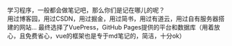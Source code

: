 学习程序，一般都会做笔记吧，那么你们是记在哪儿的呢？
<br>
用过博客园，用过CSDN，用过掘金，用过简书，用过有道云，用过自有服务器搭建的网站... 最终选择了VuePress，GitHub Pages提供的平台和数据库（用着放心，且免费省心，vue的框架也是专于md笔记的，简洁，十分ok） 
